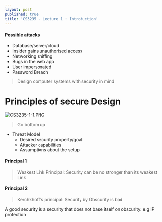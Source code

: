 ```yaml
---
layout: post
published: true
title: 'CS3235 - Lecture 1 : Introduction'
---
```

#### Possible attacks
- Database/server/cloud
- Insider gains unauthorised access
- Networking sniffing
- Bugs in the web app
- User impersonated
- Password Breach

> Design computer systems with security in mind

# Principles of secure Design
![CS3235-1-1.PNG]({{site.baseurl}}/img/CS3235-1-1.PNG)
> Go bottom up

- Threat Model
	- Desired security property/goal
    - Attacker capabilities
    - Assumptions about the setup

#### Principal 1
> Weakest Link Principal: Security can be no stronger than its weakest Link

#### Principal 2
> Kerchkhoff's principal: Security by Obscurity is bad

A good security is a security that does not base itself on obscurity. 
e.g IP protection


